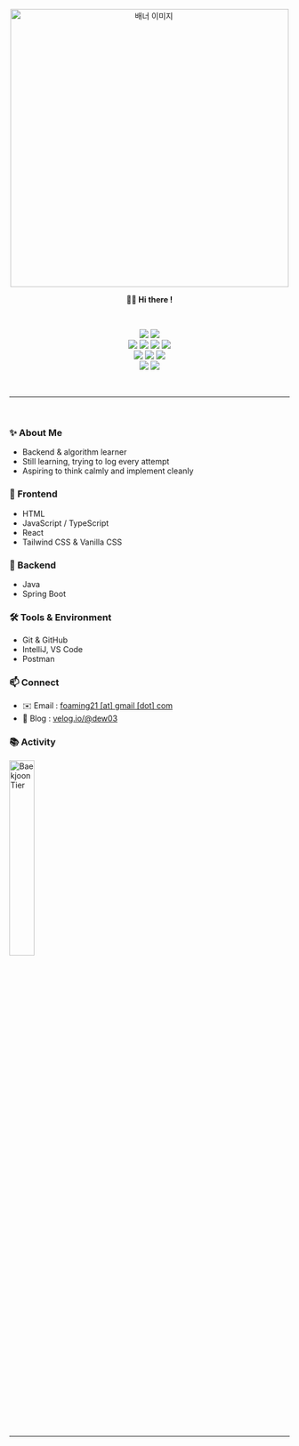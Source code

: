 <p align="center">
  <img src="hisu-lee-V4Pn7QeYdPQ-unsplash.jpg" alt="배너 이미지" width="500"/>
</p>


<p align="center">
  <b> 👋🏼 Hi there !</b>
</p>

<br>

<p align="center">
  <img src="https://img.shields.io/badge/Java-ED8B00?style=for-the-badge&logo=java&logoColor=white" />
  <img src="https://img.shields.io/badge/Spring_Boot-6DB33F?style=for-the-badge&logo=spring-boot&logoColor=white" />
  <br>
  <img src="https://img.shields.io/badge/React-61DAFB?style=for-the-badge&logo=react&logoColor=black" />
  <img src="https://img.shields.io/badge/TypeScript-3178C6?style=for-the-badge&logo=typescript&logoColor=white" />
  <img src="https://img.shields.io/badge/JavaScript-F7DF1E?style=for-the-badge&logo=javascript&logoColor=black" />
  <img src="https://img.shields.io/badge/Tailwind_CSS-06B6D4?style=for-the-badge&logo=tailwind-css&logoColor=white" />
  <br>
  <img src="https://img.shields.io/badge/Git-F05032?style=for-the-badge&logo=git&logoColor=white" />
  <img src="https://img.shields.io/badge/GitHub-181717?style=for-the-badge&logo=github&logoColor=white" />
  <img src="https://img.shields.io/badge/Postman-FF6C37?style=for-the-badge&logo=postman&logoColor=white" />
  <br>
  <img src="https://img.shields.io/badge/IntelliJ%20IDEA-000000?style=for-the-badge&logo=intellij-idea&logoColor=white" />
  <img src="https://img.shields.io/badge/VS%20Code-007ACC?style=for-the-badge&logo=visual-studio-code&logoColor=white" />
</p>

<br>

---

<br>

### ✨ About Me
- Backend & algorithm learner  
- Still learning, trying to log every attempt  
- Aspiring to think calmly and implement cleanly

### 🎨 Frontend
- HTML
- JavaScript / TypeScript
- React
- Tailwind CSS & Vanilla CSS

### 🌱 Backend
- Java
- Spring Boot

### 🛠 Tools & Environment
- Git & GitHub
- IntelliJ, VS Code
- Postman

### 📫 Connect
- ✉️ Email : [foaming21 [at] gmail [dot] com](mailto:foaming21@gmail.com)
- 💜 Blog : [velog.io/@dew03](https://velog.io/@creampasta/posts)


### 📚 Activity
<p>
  <img src="https://mazassumnida.wtf/api/generate_badge?boj=es998"alt="Baekjoon Tier"width="30%" />
</p>

<br>

---
